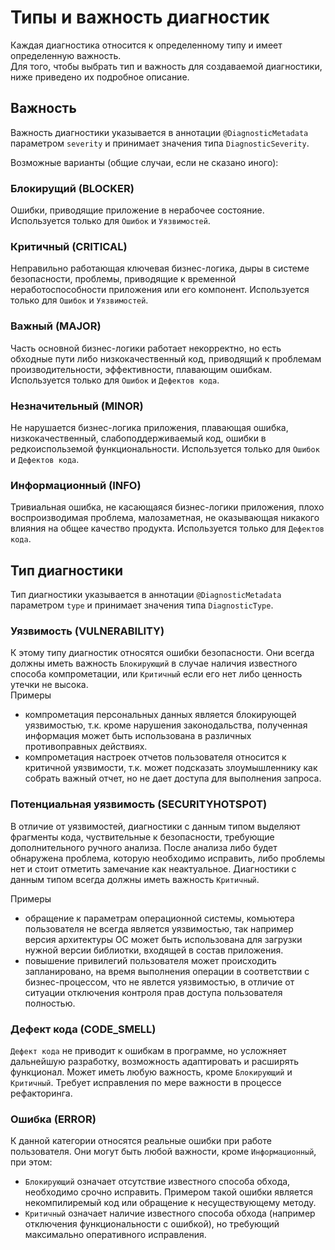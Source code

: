 # Типы и важность диагностик

Каждая диагностика относится к определенному типу и имеет определенную важность.  
Для того, чтобы выбрать тип и важность для создаваемой диагностики, ниже приведено их подробное описание.

## Важность

Важность диагностики указывается в аннотации `@DiagnosticMetadata` параметром `severity` и принимает значения типа `DiagnosticSeverity`.

Возможные варианты (общие случаи, если не сказано иного):

### Блокирущий (BLOCKER)

Ошибки, приводящие приложение в нерабочее состояние. Используется только для `Ошибок` и `Уязвимостей`.

### Критичный (CRITICAL)

Неправильно работающая ключевая бизнес-логика, дыры в системе безопасности, проблемы, приводящие к временной неработоспособности приложения или его компонент. Используется только для `Ошибок` и `Уязвимостей`.

### Важный (MAJOR)

Часть основной бизнес-логики работает некорректно, но есть обходные пути либо низкокачественный код, приводящий к проблемам производительности, эффективности, плавающим ошибкам. Используется только для `Ошибок` и `Дефектов кода`.

### Незначительный (MINOR)

Не нарушается бизнес-логика приложения, плавающая ошибка, низкокачественный, слабоподдерживаемый код, ошибки в редкоиспольземой функциональности. Используется только для `Ошибок` и `Дефектов кода`.

### Информационный (INFO)

Тривиальная ошибка, не касающаяся бизнес-логики приложения, плохо воспроизводимая проблема, малозаметная, не оказывающая никакого влияния на общее качество продукта. Используется только для `Дефектов кода`.

## Тип диагностики

Тип диагностики указывается в аннотации `@DiagnosticMetadata` параметром `type` и принимает значения типа `DiagnosticType`.

### Уязвимость (VULNERABILITY)

К этому типу диагностик относятся ошибки безопасности. Они всегда должны иметь важность `Блокирующий` в случае наличия известного способа компрометации, или `Критичный` если его нет либо ценность утечки не высока.  
Примеры

- компрометация персональных данных является блокирующей уязвимостью, т.к. кроме нарушения законодальства, полученная информация может быть использована в различных противоправных действиях.
- компрометация настроек отчетов пользователя относится к критичной уязвимости, т.к. может подсказать злоумышленнику как собрать важный отчет, но не дает доступа для выполнения запроса.

### Потенциальная уязвимость (SECURITYHOTSPOT)

В отличие от уязвимостей, диагностики с данным типом выделяют фрагменты кода, чуствительные к безопасности, требующие дополнительного ручного анализа. После анализа либо будет обнаружена проблема, которую необходимо исправить, либо проблемы нет и стоит отметить замечание как неактуальное.
Диагностики с данным типом всегда должны иметь важность `Критичный`.
  
Примеры

- обращение к параметрам операционной системы, комьютера пользователя не всегда является уязвимостью, так например версия архитектуры ОС может быть использована для загрузки нужной версии библиотки, входящей в состав приложения.
- повышение привилегий пользователя может происходить запланировано, на время выполнения операции в соответствии с бизнес-процессом, что не явлется уязвимостью, в отличие от ситуации отключения контроля прав доступа пользователя полностью.

### Дефект кода (CODE_SMELL)

`Дефект кода` не приводит к ошибкам в программе, но усложняет дальнейшую разработку, возможность адаптировать и расширять функционал. Может иметь любую важность, кроме `Блокирующий` и `Критичный`. Требует исправления по мере важности в процессе рефакторинга.

### Ошибка (ERROR)

К данной категории относятся реальные ошибки при работе пользователя. Они могут быть любой важности, кроме `Информационный`, при этом:

- `Блокирующий` означает отсутствие известного способа обхода, необходимо срочно исправить. Примером такой ошибки является некомпилиремый код или обращение к несуществующему методу.
- `Критичный` означает наличие известного способа обхода (например отключения функциональности с ошибкой), но требующий максимально оперативного исправления.
